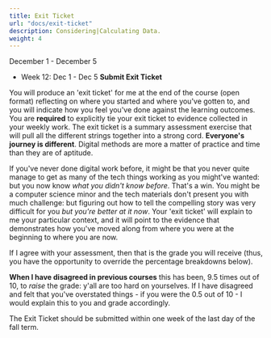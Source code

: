 ```yaml
---
title: Exit Ticket
url: "docs/exit-ticket"
description: Considering|Calculating Data.
weight: 4
---
```


December 1 - December 5

- Week 12: Dec 1 - Dec 5 **Submit Exit Ticket**

You will produce an 'exit ticket' for me at the end of the course (open format) reflecting on where you started and where you've gotten to, and you will indicate how you feel you've done against the learning outcomes. You are **required** to explicitly tie your exit ticket to evidence collected in your weekly work. The exit ticket is a summary assessment exercise that will pull all the different strings together into a strong cord. **Everyone's journey is different**. Digital methods are more a matter of practice and time than they are of aptitude.

If you've never done digital work before, it might be that you never quite manage to get as many of the tech things working as you might've wanted: but you now know _what you didn't know before_. That's a win. You might be a computer science minor and the tech materials don't present you with much challenge: but figuring out how to tell the compelling story was very difficult for you _but you're better at it now_. Your 'exit ticket' will explain to me your particular context, and it will point to the evidence that demonstrates how you've moved along from where you were at the beginning to where you are now.

If I agree with your assessment, then that is the grade you will receive (thus, you have the opportunity to override the percentage breakdowns below).

**When I have disagreed in previous courses** this has been, 9.5 times out of 10, to _raise_ the grade: y'all are too hard on yourselves. If I have disagreed and felt that you've overstated things - if you were the 0.5 out of 10 - I would explain this to you and grade accordingly.

The Exit Ticket should be submitted within one week of the last day of the fall term.